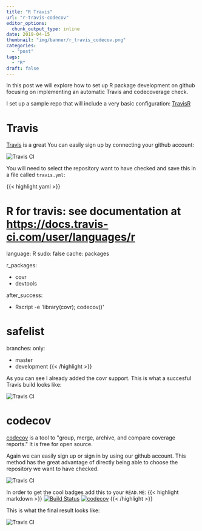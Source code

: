 ```yaml
---
title: "R Travis"
url: "r-travis-codecov"
editor_options: 
  chunk_output_type: inline
date: 2019-04-15
thumbnail: "img/banner/r_travis_codecov.png"
categories:
  - "post"
tags: 
  - "R"
draft: false
---
```

In this post we will explore how to set up R package development on github focusing on implementing an automatic Travis and codecoverage check. 

I set up a sample repo that will include a very basic configuration: [TravisR](https://github.com/thomaslaber/TravisR)

# Travis

[Travis](https://travis-ci.org/) is a great
You can easily sign up by connecting your github account: 

![Travis CI](/img/r_travis_codecov/r_travis_codecov1.png)

You will need to select the repository want to have checked and save this in a file called `travis.yml`:

{{< highlight yaml >}}
# R for travis: see documentation at https://docs.travis-ci.com/user/languages/r

language: R
sudo: false
cache: packages

r_packages:
  - covr
  - devtools

after_success:
  - Rscript -e 'library(covr); codecov()'

# safelist
branches:
  only:
  - master
  - development
{{< /highlight >}} 

As you can see I already added the covr support. This is what a succesful Travis build looks like: 

![Travis CI](/img/r_travis_codecov/r_travis_codecov2.png)

# codecov

[codecov](https://codecov.io/) is a tool to "group, merge, archive, and compare coverage reports." It is free for open source. 

Again we can easily sign up or sign in by using our github account. This method has the great advantage of directly being able to choose the repository we want to have checked. 

![Travis CI](/img/r_travis_codecov/r_travis_codecov3.png)

In order to get the cool badges add this to your `READ.ME`:
{{< highlight markdown >}}
[![Build Status](https://travis-ci.com/thomaslaber/TravisR.svg?branch=master)](https://travis-ci.com/thomaslaber/TravisR)
[![codecov](https://codecov.io/gh/thomaslaber/TravisR/branch/master/graph/badge.svg)](https://codecov.io/gh/thomaslaber/TravisR)
{{< /highlight >}} 

This is what the final result looks like: 

![Travis CI](/img/r_travis_codecov/r_travis_codecov4.png)

